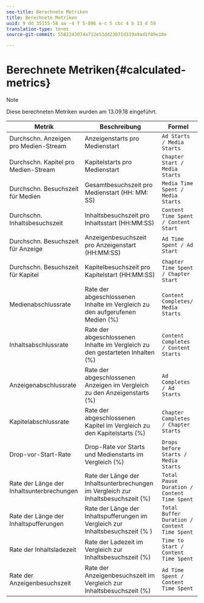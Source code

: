 ```yaml
---
seo-title: Berechnete Metriken
title: Berechnete Metriken
uuid: 9 dd 35155-58 aa -4 f 5-896 e-c 5 cbc 4 b 13 d 59
translation-type: tm+mt
source-git-commit: 5582243074a712e53dd23071d319a9ad1f89e10e

---
```



# Berechnete Metriken{#calculated-metrics}

>[!NOTE]
>
>Diese berechneten Metriken wurden am 13.09.18 eingeführt.

| Metrik | Beschreibung | Formel |
|---|---|---|
| Durchschn. Anzeigen pro Medien-Stream | Anzeigenstarts pro Medienstart | `Ad Starts / Media Starts` |
| Durchschn. Kapitel pro Medien-Stream | Kapitelstarts pro Medienstart | `Chapter Start / Media Starts` |
| Durchschn. Besuchszeit für Medien | Gesamtbesuchszeit pro Medienstart (HH: MM: SS) | `Media Time Spent / Media Starts` |
| Durchschn. Inhaltsbesuchszeit | Inhaltsbesuchszeit pro Inhaltsstart (HH:MM:SS) | `Content Time Spent / Content Start` |
| Durchschn. Besuchszeit für Anzeige | Anzeigenbesuchszeit pro Anzeigenstart (HH:MM:SS) | `Ad Time Spent / Ad Start` |
| Durchschn. Besuchszeit für Kapitel | Kapitelbesuchszeit pro Kapitelstart (HH:MM:SS) | `Chapter Time Spent / Chapter Start` |
| Medienabschlussrate | Rate der abgeschlossenen Inhalte im Vergleich zu den aufgerufenen Medien (%) | `Content Completes/ Media Starts` |
| Inhaltsabschlussrate | Rate der abgeschlossenen Inhalte im Vergleich zu den gestarteten Inhalten (%) | `Content Completes / Content Starts` |
| Anzeigenabschlussrate | Rate der abgeschlossenen Anzeigen im Vergleich zu den Anzeigenstarts (%) | `Ad Completes / Ad Starts` |
| Kapitelabschlussrate | Rate der abgeschlossenen Kapitel im Vergleich zu den Kapitelstarts (%) | `Chapter Completes / Chapter Starts` |
| Drop-vor-Start-Rate | Drop-Rate vor Starts und Medienstarts im Vergleich (%) | `Drops before Starts / Media Starts` |
| Rate der Länge der Inhaltsunterbrechungen | Rate der Länge der Inhaltsunterbrechungen im Vergleich zur Inhaltsbesuchszeit (%) | `Total Pause Duration / Content Time Spent` |
| Rate der Länge der Inhaltspufferungen | Rate der Länge der Inhaltspufferungen im Vergleich zur Inhaltsbesuchszeit (% ) | `Total Buffer Duration / Content Time Spent` |
| Rate der Inhaltsladezeit | Rate der Ladezeit im Vergleich zur Inhaltsbesuchszeit (%) | `Time to Start / Content Time Spent` |
| Rate der Anzeigenbesuchszeit | Rate der Anzeigenbesuchszeit im Vergleich zur Inhaltsbesuchszeit (%) | `Ad Time Spent / Content Time Spent` |
